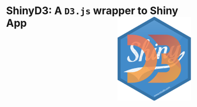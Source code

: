 
# ShinyD3: A `D3.js` wrapper to Shiny App <img src="man/figures/logo.png" align="right" alt="containerit logo" width="200" style="padding: 0 0 10px 10px;" />
